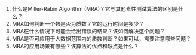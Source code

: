 

1. 什么是Miller-Rabin Algorithm (MRA)？它与其他素性测试算法的区别是什么？
2. MRA如何判断一个数是否为质数？它的运行时间是多少？
3. MRA在什么情况下可能会给出错误的结果？该如何解决这个问题？
4. MRA是否可应用于大数据范围内的质数判断？如果可以，需要注意哪些问题？
5. MRA的应用场景有哪些？该算法的优点和缺点是什么？